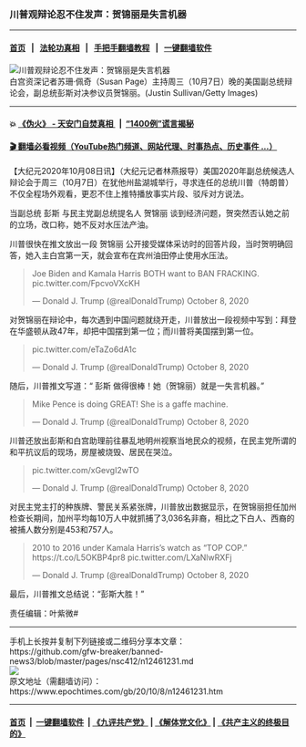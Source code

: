 ### 川普观辩论忍不住发声：贺锦丽是失言机器
------------------------

#### [首页](https://github.com/gfw-breaker/banned-news3/blob/master/README.md) &nbsp;&nbsp;|&nbsp;&nbsp; [法轮功真相](https://github.com/begood0513/basic/blob/master/README.md)  &nbsp;&nbsp;|&nbsp;&nbsp; [手把手翻墙教程](https://github.com/gfw-breaker/guides/wiki)  &nbsp;&nbsp;|&nbsp;&nbsp; [一键翻墙软件](https://github.com/gfw-breaker/nogfw/blob/master/README.md)  



<div><img alt="川普观辩论忍不住发声：贺锦丽是失言机器" class="attachment-djy_600_400 size-djy_600_400 wp-post-image" src="https://i.epochtimes.com/assets/uploads/2020/10/GettyImages-1279072054-600x400.jpg"/>
<div class="caption">
 白宫资深记者苏珊·佩奇（Susan Page）主持周三（10月7日）晚的美国副总统辩论会，副总统彭斯对决参议员贺锦丽。(Justin Sullivan/Getty Images)
</div></div><hr/>

#### 💥 [《伪火》 - 天安门自焚真相 ](http://158.247.195.190:10000/videos/blog/weihuo.html)&nbsp; |&nbsp; [“1400例”谎言揭秘  ](http://158.247.195.190:10000/videos/blog/jiexi1400.html)

#### [ 🎬  翻墙必看视频（YouTube热门频道、网站代理、时事热点、历史事件 ...）](https://github.com/gfw-breaker/links/blob/master/banned.md)

<div><p>
 【大纪元2020年10月08日讯】（大纪元记者林燕报导）美国2020年副总统候选人辩论会于周三（10月7日）在犹他州盐湖城举行，寻求连任的总统川普（特朗普）不仅全程场外观看，更忍不住上推特播放事实片段、驳斥对方说法。
</p>
<p>
 当副总统
 <ok href="https://www.epochtimes.com/gb/tag/%E5%BD%AD%E6%96%AF.html">
  彭斯
 </ok>
 与民主党副总统提名人
 <ok href="https://www.epochtimes.com/gb/tag/%E8%B4%BA%E9%94%A6%E4%B8%BD.html">
  贺锦丽
 </ok>
 谈到经济问题，贺突然否认她之前的立场，改口称，她不反对水压法产油。
</p>
<p>
 川普很快在推文放出一段
 <ok href="https://www.epochtimes.com/gb/tag/%E8%B4%BA%E9%94%A6%E4%B8%BD.html">
  贺锦丽
 </ok>
 公开接受媒体采访时的回答片段，当时贺明确回答，她入主白宫第一天，就会宣布在宾州油田停止使用水压法。
</p>
<p>
</p>
<blockquote class="twitter-tweet">
 <p dir="ltr" lang="en">
  Joe Biden and Kamala Harris BOTH want to BAN FRACKING.
  <ok href="https://t.co/FpcvoVXcKH">
   pic.twitter.com/FpcvoVXcKH
  </ok>
 </p>
 <p>
  — Donald J. Trump (@realDonaldTrump)
  <ok href="https://twitter.com/realDonaldTrump/status/1314017484262047745?ref_src=twsrc%5Etfw">
   October 8, 2020
  </ok>
 </p>
</blockquote>
<p>
 <p>
  对贺锦丽在辩论中，每次遇到中国问题就绕开走，川普放出一段视频中写到：拜登在华盛顿从政47年，却把中国摆到第一位；而川普将美国摆到第一位。
 </p>
 <p>
 </p>
 <blockquote class="twitter-tweet">
  <p dir="ltr" lang="und">
   <ok href="https://t.co/eTaZo6dA1c">
    pic.twitter.com/eTaZo6dA1c
   </ok>
  </p>
  <p>
   — Donald J. Trump (@realDonaldTrump)
   <ok href="https://twitter.com/realDonaldTrump/status/1314021239166578688?ref_src=twsrc%5Etfw">
    October 8, 2020
   </ok>
  </p>
 </blockquote>
 <p>
  <p>
   随后，川普推文写道：“
   <ok href="https://www.epochtimes.com/gb/tag/%E5%BD%AD%E6%96%AF.html">
    彭斯
   </ok>
   做得很棒！她（贺锦丽）就是一失言机器。”
  </p>
  <p>
  </p>
  <blockquote class="twitter-tweet">
   <p dir="ltr" lang="en">
    Mike Pence is doing GREAT! She is a gaffe machine.
   </p>
   <p>
    — Donald J. Trump (@realDonaldTrump)
    <ok href="https://twitter.com/realDonaldTrump/status/1314021500941369354?ref_src=twsrc%5Etfw">
     October 8, 2020
    </ok>
   </p>
  </blockquote>
  <p>
   <p>
    川普还放出彭斯和白宫助理前往暴乱地明州视察当地民众的视频，在民主党所谓的和平抗议后的现场，房屋被烧毁、居民在哭泣。
   </p>
   <p>
   </p>
   <blockquote class="twitter-tweet">
    <p dir="ltr" lang="und">
     <ok href="https://t.co/xGevgI2wTO">
      pic.twitter.com/xGevgI2wTO
     </ok>
    </p>
    <p>
     — Donald J. Trump (@realDonaldTrump)
     <ok href="https://twitter.com/realDonaldTrump/status/1314027975185182721?ref_src=twsrc%5Etfw">
      October 8, 2020
     </ok>
    </p>
   </blockquote>
   <p>
    <p>
     对民主党主打的种族牌、警民关系紧张牌，川普放出数据显示，在贺锦丽担任加州检查长期间，加州平均每10万人中就抓捕了3,036名非裔，相比之下白人、西裔的被捕人数分别是453和757人。
    </p>
    <p>
    </p>
    <blockquote class="twitter-tweet">
     <p dir="ltr" lang="en">
      2010 to 2016 under Kamala Harris’s watch as “TOP COP.”
      <ok href="https://t.co/L5OKBP4pr8">
       https://t.co/L5OKBP4pr8
      </ok>
      <ok href="https://t.co/LXaNlwRXFj">
       pic.twitter.com/LXaNlwRXFj
      </ok>
     </p>
     <p>
      — Donald J. Trump (@realDonaldTrump)
      <ok href="https://twitter.com/realDonaldTrump/status/1314033009293656065?ref_src=twsrc%5Etfw">
       October 8, 2020
      </ok>
     </p>
    </blockquote>
    <p>
     <p>
      最后，川普推文总结说：“彭斯大胜！”
     </p>
     <p>
      责任编辑：叶紫微#
     </p>
    </p>
   </p>
  </p>
 </p>
</p></div>
<hr/>
手机上长按并复制下列链接或二维码分享本文章：<br/>
https://github.com/gfw-breaker/banned-news3/blob/master/pages/nsc412/n12461231.md <br/>
<a href='https://github.com/gfw-breaker/banned-news3/blob/master/pages/nsc412/n12461231.md'><img src='https://github.com/gfw-breaker/banned-news3/blob/master/pages/nsc412/n12461231.md.png'/></a> <br/>
原文地址（需翻墙访问）：https://www.epochtimes.com/gb/20/10/8/n12461231.htm


------------------------
#### [首页](https://github.com/gfw-breaker/banned-news3/blob/master/README.md) &nbsp;|&nbsp; [一键翻墙软件](https://github.com/gfw-breaker/nogfw/blob/master/README.md) &nbsp;| [《九评共产党》](https://github.com/gfw-breaker/9ping.md/blob/master/README.md#九评之一评共产党是什么) | [《解体党文化》](https://github.com/gfw-breaker/jtdwh.md/blob/master/README.md) | [《共产主义的终极目的》](https://github.com/gfw-breaker/gczydzjmd.md/blob/master/README.md)


<img src='http://gfw-breaker.win/banned-news3/pages/nsc412/n12461231.md' width='0px' height='0px'/>